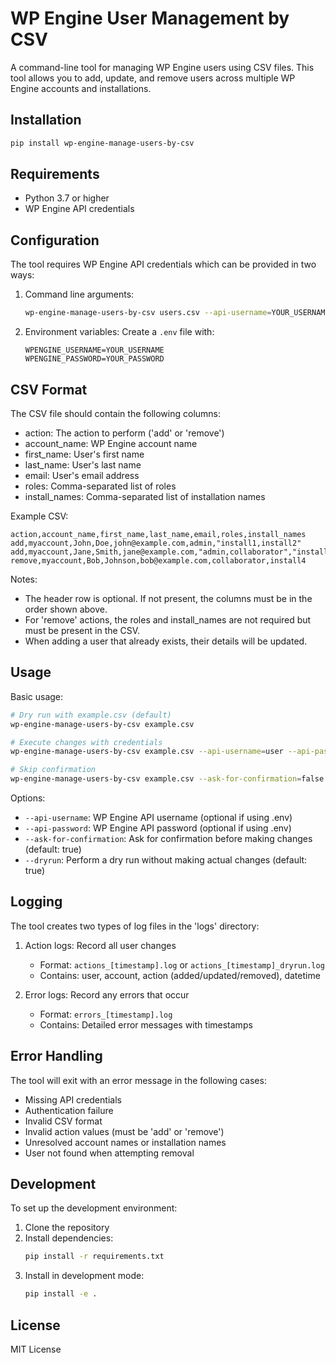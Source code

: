 # WP Engine User Management by CSV

A command-line tool for managing WP Engine users using CSV files. This tool allows you to add, update, and remove users across multiple WP Engine accounts and installations.

## Installation

```bash
pip install wp-engine-manage-users-by-csv
```

## Requirements

- Python 3.7 or higher
- WP Engine API credentials

## Configuration

The tool requires WP Engine API credentials which can be provided in two ways:

1. Command line arguments:
   ```bash
   wp-engine-manage-users-by-csv users.csv --api-username=YOUR_USERNAME --api-password=YOUR_PASSWORD
   ```

2. Environment variables:
   Create a `.env` file with:
   ```
   WPENGINE_USERNAME=YOUR_USERNAME
   WPENGINE_PASSWORD=YOUR_PASSWORD
   ```

## CSV Format

The CSV file should contain the following columns:
- action: The action to perform ('add' or 'remove')
- account_name: WP Engine account name
- first_name: User's first name
- last_name: User's last name
- email: User's email address
- roles: Comma-separated list of roles
- install_names: Comma-separated list of installation names

Example CSV:
```csv
action,account_name,first_name,last_name,email,roles,install_names
add,myaccount,John,Doe,john@example.com,admin,"install1,install2"
add,myaccount,Jane,Smith,jane@example.com,"admin,collaborator","install1,install3"
remove,myaccount,Bob,Johnson,bob@example.com,collaborator,install4
```

Notes:
- The header row is optional. If not present, the columns must be in the order shown above.
- For 'remove' actions, the roles and install_names are not required but must be present in the CSV.
- When adding a user that already exists, their details will be updated.

## Usage

Basic usage:
```bash
# Dry run with example.csv (default)
wp-engine-manage-users-by-csv example.csv

# Execute changes with credentials
wp-engine-manage-users-by-csv example.csv --api-username=user --api-password=pass --dryrun=false

# Skip confirmation
wp-engine-manage-users-by-csv example.csv --ask-for-confirmation=false
```

Options:
- `--api-username`: WP Engine API username (optional if using .env)
- `--api-password`: WP Engine API password (optional if using .env)
- `--ask-for-confirmation`: Ask for confirmation before making changes (default: true)
- `--dryrun`: Perform a dry run without making actual changes (default: true)

## Logging

The tool creates two types of log files in the 'logs' directory:

1. Action logs: Record all user changes
   - Format: `actions_[timestamp].log` or `actions_[timestamp]_dryrun.log`
   - Contains: user, account, action (added/updated/removed), datetime

2. Error logs: Record any errors that occur
   - Format: `errors_[timestamp].log`
   - Contains: Detailed error messages with timestamps

## Error Handling

The tool will exit with an error message in the following cases:
- Missing API credentials
- Authentication failure
- Invalid CSV format
- Invalid action values (must be 'add' or 'remove')
- Unresolved account names or installation names
- User not found when attempting removal

## Development

To set up the development environment:

1. Clone the repository
2. Install dependencies:
   ```bash
   pip install -r requirements.txt
   ```
3. Install in development mode:
   ```bash
   pip install -e .
   ```

## License

MIT License
